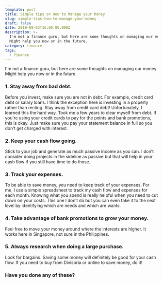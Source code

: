 ```yaml
---
template: post
title: Simple tips on How to Manage your Money
slug: simple-tips-how-to-manage-your-money
draft: false
date: 2019-08-03T16:00:00.000Z
description: >-
  I'm not a finance guru, but here are some thoughts on managing our money.
  Might help you now or in the future.
category: finance
tags:
  - finance
---
```

I'm not a finance guru, but here are some thoughts on managing our money.  Might help you now or in the future.

### 1. Stay away from bad debt. 
Before you invest, make sure you are not in debt.  For example, credit card debt or salary loans. I think the exception here is investing in a property rather than renting. Stay away from credit card debt! Unfortunately, I learned this the hard way. Took me a few years to clear myself from debt. If you're using your credit cards to pay for the points and bank promotions, this is okay. Just make sure you pay your statement balance in full so you don't get charged with interest.

### 2. Keep your cash flow going. 

Stick to your job and generate as much passive income as you can. I don’t consider doing projects in the sideline as passive but that will help in your cash flow if you still have time to do those.

### 3. Track your expenses.

To be able to save money, you need to keep track of your expenses. For me, I use a simple spreadsheet to track my cash flow and expenses for each month. Knowing what you spend is really helpful when you need to cut down on your costs. This one I don’t do but you can even take it to the next level by identifying which are needs and which are wants.

### 4. Take advantage of bank promotions to grow your money. 
Feel free to move your money around where the interests are higher. It works here in Singapore, not sure in the Philippines.

### 5. Always research when doing a large purchase. 
Look for bargains. Saving some money will definitely be good for your cash flow. If you need to buy from Divisoria or online to save money, do it!

### Have you done any of these?
